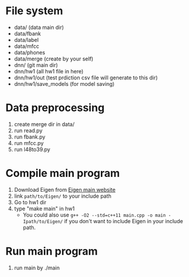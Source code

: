 # File system

- data/ (data main dir)
-	data/fbank
- data/label
- data/mfcc
- data/phones
- data/merge (create by your self)
- dnn/ (git main dir)
- dnn/hw1 (all hw1 file in here)
- dnn/hw1/out (test prdiction csv file will generate to this dir)
- dnn/hw1/save_models (for model saving)

# Data preprocessing

1. create merge dir in data/
2. run read.py
3. run fbank.py
4. run mfcc.py
5. run l48to39.py

# Compile main program

1. Download Eigen from [Eigen main website](http://eigen.tuxfamily.org/)
2. link `path/to/Eigen/` to your include path
3. Go to hw1 dir
4. type "make main" in hw1
	- You could also use `g++ -O2 --std=c++11 main.cpp -o main -Ipath/to/Eigen/` if you don't want to include Eigen in your include path.

# Run main program

1. run main by ./main
